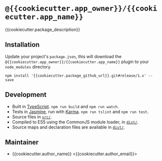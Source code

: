 # `@{{cookiecutter.app_owner}}/{{cookiecutter.app_name}}`

{{cookiecutter.package_description}}

## Installation

Update your project's `package.json`, this will download the `@{{cookiecutter.app_owner}}/{{cookiecutter.app_name}}` plugin
to your `node_modules` directory.

```
npm install '{{cookiecutter.package_github_url}}.git#release/1.x' --save
```

## Development

- Built in [TypeScript](http://www.typescriptlang.org/). `npm run build` and `npm run watch`.
- Tests in [Jasmine](https://jasmine.github.io/), run with [Karma](https://karma-runner.github.io/). `npm run tslint` and `npm run test`.
- Source files in [`src/`](src/).
- Compiled to ES5 using the CommonJS module loader, in [`dist/`](dist/).
- Source maps and declaration files are available in [`dist/`](dist/).


## Maintainer

- {{cookiecutter.author_name}} <{{cookiecutter.author_email}}>
